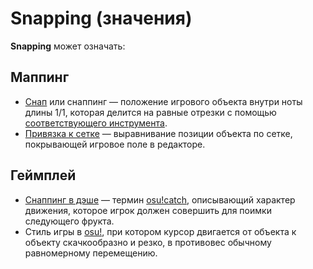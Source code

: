 # Snapping (значения)

**Snapping** может означать:

## Маппинг

- [Снап](/wiki/Beatmapping/Snapping) или снаппинг — положение игрового объекта внутри ноты длины 1/1, которая делится на равные отрезки с помощью [соответствующего инструмента](/wiki/Client/Beatmap_editor/Beat_Snap_Divisor).
- [Привязка к сетке](/wiki/Grid_snapping) — выравнивание позиции объекта по сетке, покрывающей игровое поле в редакторе.

## Геймплей

- [Снаппинг в дэше](/wiki/Gameplay/Dash_snapping) — термин [osu!catch](/wiki/Game_mode/osu!catch), описывающий характер движения, которое игрок должен совершить для поимки следующего фрукта.
- Стиль игры в [osu!](/wiki/Game_mode/osu!), при котором курсор двигается от объекта к объекту скачкообразно и резко, в противовес обычному равномерному перемещению.
